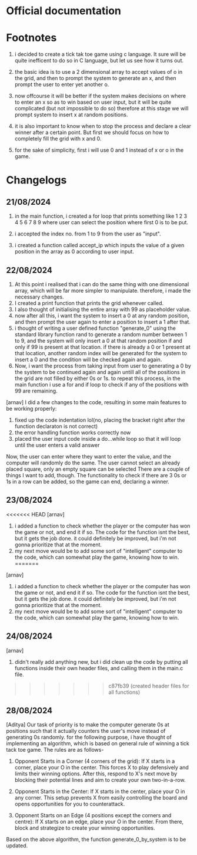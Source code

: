 # Official documentation

# Footnotes
1. i decided to create a tick tak toe game using c language.
It sure will be quite inefficent to do so in C language, but let us see how it turns out.

2. the basic idea is to use a 2 dimensional array to accept values of o in the grid,
and then to prompt the system to generate an x, and then prompt the user to enter yet another o.

3. now offcourse it will be better if the system makes decisions on where to enter an x so as to win
based on user input, but it will be quite complicated (but not impossible to do so) therefore at this stage
we will prompt system to insert x at random positions.

4. it is also important to know when to stop the process and declare a clear winner after a certain point.
But first we should focus on how to completely fill the grid with x and 0.

5. for the sake of simplicity, first i will use 0 and 1 instead of x or o in the game.


# Changelogs
## 21/08/2024
1. in the main function, i created a for loop that prints something like
   1 2 3
   4 5 6
   7 8 9
   where user can select the position where first 0 is to be put.

2. i accepted the index no. from 1 to 9 from the user as "input".
3. i created a function called accept_ip which inputs the value of a given position
   in the array as 0 according to user input.

## 22/08/2024
1. At this point i realised that i can do the same thing with one dimensional array, which will be far more simpler to manipulate.
   therefore, i made the necessary changes.
2. I created a print function that prints the grid whenever called.
3. I also thought of initialising the entire array with 99 as placeholder value.
4. now after all this, i want the system to insert a 0 at any random position, and then prompt the user again to enter a position to
   insert a 1 after that.
5. i thought of writing a user defined function "generate_0" using the standard library function rand to generate a random number between
   1 to 9, and the system will only insert a 0 at that random position if and only if 99 is present at that location. if there is already
   a 0 or 1 present at that location, another random index will be generated for the system to insert a 0 and the condition will be
   checked again and again.
6. Now, i want the process from taking input from user to generating a 0 by the system to be continued again and again untill all of the
   positions in the grid are not filled by either 0s or 1s. to repeat this process, in the main function i use a for and if loop to check
   if any of the positions with 99 are remaining.

[arnav]
I did a few changes to the code, resulting in some main features to be working properly:
1. fixed up the code indentation lol(no, placing the bracket right after the function declaraton is not correct)
2. the error handling function works correctly now
3. placed the user input code inside a do...while loop so that it will loop until the user enters a valid answer

Now, the user can enter where they want to enter the value, and the computer will randomly do the same. The user cannot select an already placed square, only an empty square can be selected
There are a couple of things I want to add, though. The functionality to check if there are 3 0s or 1s in a row can be added, so the game can end, declaring a winner.

## 23/08/2024
<<<<<<< HEAD
[arnav]
1. i added a function to check whether the player or the computer has won the game or not, and end it if so. The code for the function isnt the best, but it gets the job done. it could definitely be improved, but i'm not gonna prioritize that at the moment.
2. my next move would be to add some sort of "intelligent" computer to the code, which can somewhat play the game, knowing how to win.
=======

[arnav]

1. i added a function to check whether the player or the computer has won the game or not, and end it if so. The code for the function isnt the best, but it gets the job done. it could definitely be improved, but i'm not gonna prioritize that at the moment.
2. my next move would be to add some sort of "intelligent" computer to the code, which can somewhat play the game, knowing how to win.

## 24/08/2024

[arnav]
1. didn't really add anything new, but i did clean up the code by putting all functions inside their own header files, and calling them in the main.c file.
>>>>>>> c87fb39 (created header files for all functions)

## 28/08/2024

[Aditya]
Our task of priority is to make the computer generate 0s at positions such that it actually counters the user's move instead of generating 0s randomly. for the following purpose, i have thought of implementing an algorithm, which is based on general rule of winning a tick tack toe game.
The rules are as follows-
1. Opponent Starts in a Corner (4 corners of the grid):
If X starts in a corner, place your O in the center. This forces X to play defensively and limits their winning options.
After this, respond to X's next move by blocking their potential lines and aim to create your own two-in-a-row.

2. Opponent Starts in the Center:
If X starts in the center, place your O in any corner. This setup prevents X from easily controlling the board and opens opportunities for you to counterattack.

3. Opponent Starts on an Edge (4 positions except the corners and centre):
If X starts on an edge, place your O in the center. From there, block and strategize to create your winning opportunities.

Based on the above algorithm, the function generate_0_by_system is to be updated.

